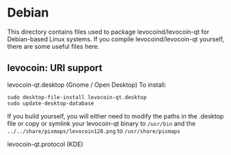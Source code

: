 
Debian
====================
This directory contains files used to package levocoind/levocoin-qt
for Debian-based Linux systems. If you compile levocoind/levocoin-qt yourself, there are some useful files here.

## levocoin: URI support ##


levocoin-qt.desktop  (Gnome / Open Desktop)
To install:

	sudo desktop-file-install levocoin-qt.desktop
	sudo update-desktop-database

If you build yourself, you will either need to modify the paths in
the .desktop file or copy or symlink your levocoin-qt binary to `/usr/bin`
and the `../../share/pixmaps/levocoin128.png` to `/usr/share/pixmaps`

levocoin-qt.protocol (KDE)

